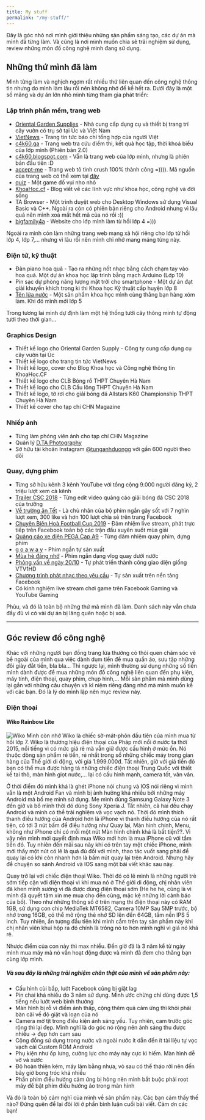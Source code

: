 ```yaml
---
title: My stuff
permalink: "/my-stuff/"
---
```


<p class="lead">Đây là góc nhỏ nơi mình giới thiệu những sản phẩm sáng tạo, các dự án mà mình đã từng làm. Và cũng là nơi mình muốn chia sẻ trải nghiệm sử dụng, review những món đồ công nghệ mình đang sử dụng.</p>

## Những thứ mình đã làm
Mình từng làm và nghịch ngợm rất nhiều thứ liên quan đến công nghệ thông tin nhưng do mình làm lâu rồi nên không nhớ để kể hết ra. Dưới đây là một số mảng và dự án lớn nhỏ mình từng tham gia phát triển:
### Lập trình phần mềm, trang web
* [Oriental Garden Supplies](https://orientalgardensupplies.blogspot.com) - Nhà cung cấp dụng cụ và thiết bị trang trí cây vườn có trụ sở tại Úc và Việt Nam
* [VietNews](https://vietnews.online/) - Trang tin tức báo chí tổng hợp của người Việt
* [c4k60.ga](https://c4k60.ga/) - Trang web tra cứu điểm thi, kết quả học tập, thời khoá biểu của lớp mình (Phiên bản 2.0)
* [c4k60.blogspot.com](https://c4k60.blogspot.com/) - Vẫn là trang web của lớp mình, nhưng là phiên bản đầu tiên :D
* [accept-me](http://tunganh03.github.io/accept-me/) - Trang web tỏ tình crush 100% thành công =)))). Mã nguồn của trang web có thể xem tại [đây](https://github.com/tunganh03/accept-me)
* [quiz](http://tunganh03.github.io/quiz) - Một game đố vui nho nhỏ
* [KhoaHoc.cf](https://www.khoahoc.cf/) - Blog viết về các lĩnh vực như khoa học, công nghệ và đời sống
* TA Browser - Một trình duyệt web cho Desktop Windows sử dụng Visual Basic và C++. Ngoài ra còn có phiên bản riêng cho Android nhưng vì lâu quá nên mình xoá mất hết mã của nó rồi :((
* [bigfamily4a](http://bigfamily4a.blogspot.com) - Website cho lớp mình làm từ hồi lớp 4 =)))

Ngoài ra mình còn làm những trang web mạng xã hội riêng cho lớp từ hồi lớp 4, lớp 7,... nhưng vì lâu rồi nên mình chỉ nhớ mang máng từng này.

### Điện tử, kỹ thuật
* Đàn piano hoa quả - Tạo ra những nốt nhạc bằng cách chạm tay vào hoa quả. Một dự án khoa học lập trình bằng mạch Arduino (Lớp 10)
* Pin sạc dự phòng năng lượng mặt trời cho smartphone - Một dự án đạt giải khuyến khích trong kì thi Khoa học Kỹ thuật cấp huyện lớp 8
* [Tên lửa nước](https://www.youtube.com/watch?v=q7g1AkdT6DU) - Một sản phẩm khoa học mình cùng thằng bạn hàng xóm làm. Khi đó mình mới lớp 5

Trong tương lai mình dự định làm một hệ thống tưới cây thông minh tự động tưới theo thời gian...

### Graphics Design
* Thiết kế logo cho Oriental Garden Supply - Công ty cung cấp dụng cụ cây vườn tại Úc
* Thiết kế logo cho trang tin tức VietNews
* Thiết kế logo, cover cho Blog Khoa học và Công nghệ thông tin KhoaHoc.CF
* Thiết kế logo cho CLB Bóng rổ THPT Chuyên Hà Nam
* Thiết kế logo cho CLB Cầu lông THPT Chuyên Hà Nam
* Thiết kế logo, tờ rơi cho giải bóng đá Allstars K60 Championship THPT Chuyên Hà Nam
* Thiết kế cover cho tạp chí CHN Magazine

### Nhiếp ảnh
* Từng làm phóng viên ảnh cho tạp chí CHN Magazine
* Quản lý [D.TA Photography](https://www.facebook.com/dng.tunganh/)
* Sở hữu tài khoản Instagram [@tunganhduongg](https://www.instagram.com/tunganhduongg/) với gần 600 người theo dõi

### Quay, dựng phim
* Từng sở hữu kênh 3 kênh YouTube với tổng cộng 9.000 người đăng ký, 2 triệu lượt xem cả kênh
* [Trailer CSC 2018](https://www.facebook.com/thethaoCBH/videos/754298951578525/) - Từng edit video quảng cáo giải bóng đá CSC 2018 của trường
* [Về trường ăn Tết](https://www.facebook.com/chnmagazine/videos/684267841967277/) - Là chủ nhân của bộ phim ngắn gây sốt với 7 nghìn lượt xem, 300 like và hơn 100 lượt chia sẻ trên trang Facebook
* [Chuyên Biên Hoà Football Cup 2019](https://www.facebook.com/pg/ChuyenBienHoaFC/videos/) - Đảm nhiệm live stream, phát trực tiếp trên Facebook toàn bộ các trận đấu xuyên suốt mùa giải
* [Quảng cáo xe điện PEGA Cap A9](https://www.youtube.com/watch?v=eGu405cksdQ) - Từng đảm nhiệm quay phim, dựng phim
* [g o  a w a y](https://www.youtube.com/watch?v=Nv3rVIDcGhI) - Phim ngắn tự sản xuất
* [Mùa hè đáng nhớ](https://www.facebook.com/tunna.duong/videos/vb.100025160405724/163984867783526/) - Phim ngắn dạng vlog quay dưới nước
* [Phỏng vấn về ngày 20/10](https://www.youtube.com/watch?v=HtZXvEpszVE) - Tự phát triển thành công giao diện giống VTV1HD
* [Chương trình phát nhạc theo yêu cầu](https://www.facebook.com/tunna.duong/videos/) - Tự sản xuất trên nền tảng Facebook
* Có kinh nghiệm live stream chơi game trên Facebook Gaming và YouTube Gaming

Phùu, và đó là toàn bộ những thứ mà mình đã làm. Danh sách này vẫn chưa đầy đủ vì có vài dự án bị lãng quên hoặc bị xoá.

---

## Góc review đồ công nghệ

Khác với những người bạn đồng trang lứa thường có thói quen chăm sóc vẻ bề ngoài của mình qua việc dành dụm tiền để mua quần áo, sưu tập những đôi giày đắt tiền, bla bla... Thì ngược lại, mình thường sử dụng những số tiền mình dành được để mua những món đồ công nghệ liên quan đến phụ kiện, máy tính, điện thoại, quay phim, chụp hình,... Mỗi sản phẩm mà mình dùng lại gắn với những câu chuyện và kỉ niệm riêng đáng nhớ mà mình muốn kể với các bạn. Đó là lý do mình lập nên mục review này.

### Điện thoại
#### Wiko Rainbow Lite
![Wiko](/img/wiko.jpg "Điện thoại Wiko Rainbow Lite")
Mình còn nhớ Wiko là chiếc sờ-mát-phôn đầu tiên của mình mua từ hồi lớp 7. Wiko là thương hiệu điện thoại của Pháp mới nổi ở nước ta thời 2015, nổi tiếng vì có mức giá rẻ mà vẫn giữ được cấu hình ở mức ổn. Nó thuộc dòng sản phẩm rẻ tiền, rẻ nhất trong số những chiếc máy trong gian hàng của Thế giới di động, với giá 1.999.000đ. Tất nhiên, giờ với giá tiền đó bạn có thể mua được hàng tá những chiếc điện thoại Trung Quốc với thiết kế tai thỏ, màn hình giọt nước,... lại có cấu hình mạnh, camera tốt, vân vân.

Ở thời điểm đó mình khá là ghét iPhone nói chung và IOS nói riêng vì mình vẫn là một Android Fan và mình bị ảnh hưởng khá nhiều bởi những máy Android mà bố mẹ mình sử dụng. Mẹ mình dùng Samsung Galaxy Note 3 đến giờ và bố mình thời đó dùng Sony Xperia J. Tất nhiên, cả hai đều chạy Android và mình có thể trải nghiệm và vọc vạch nó. Thời đó mình thích thanh điều hướng của Android hơn là iPhone vì thanh điều hướng của nó rất tiện, có tới 3 nút bấm để điều hướng như Quay lại, Màn hình chính, Menu, không như iPhone chỉ có mỗi một nút Màn hình chính khá là bất tiện??. Vì vậy nên mình mới quyết định mua Wiko mới hơn là mua iPhone cũ với tầm tiền đó. Tuy nhiên đến mãi sau này khi có trên tay một chiếc iPhone, mình mới thấy một nút có lẽ là quá đủ đối với mình, thao tác vuốt sang phải để quay lại có khi còn nhanh hơn là bấm nút quay lại trên Android. Nhưng hãy để chuyện so sánh Android và IOS sang một bài viết khác sau này.

Quay trở lại với chiếc điện thoại Wiko. Thời đó có lẽ mình là những người trẻ sớm tiếp cận với điện thoại vì khi mua nó ở Thế giới di động, chị nhân viên đã khen mình sướng vì đã được dùng điện thoại sớm (He he he, cũng là vì mình đã quyết tâm xin mẹ mua cho đến cùng, mặc kệ những lời cảnh báo của bố). Theo như những thông số ở trên mạng thì điện thoại này có RAM 1GB, sử dụng con chip MediaTek MT6582, Camera 10MP Sau 5MP trước, bộ nhớ trong 16GB, có thể mở rộng thẻ nhớ SD lên đến 64GB, tấm nền IPS 5 inch. Tuy nhiên, ấn tượng đầu tiên khi mình cầm trên tay sản phẩm này khi chị nhân viên khui hộp ra đó chính là trông nó to hơn mình nghĩ vì giá nó khá rẻ.

Nhược điểm của con này thì max nhiều. Đến giờ đã là 3 năm kể từ ngày mình mua máy mà nó vẫn hoạt động được và mình đã đem cho thằng bạn cùng lớp mình.  
##### Và sau đây là những trải nghiệm chân thật của mình về sản phẩm này:
* Cấu hình cùi bắp, lướt Facebook cũng bị giật lag
* Pin chai khá nhiều do 3 năm sử dụng. Mình ước chừng chỉ dùng được 1,5 tiếng nếu lướt web bình thường
* Màn hình bị rỗ vì điểm ảnh thấp, cộng thêm quả cảm ứng thì khỏi phải bàn cãi về độ giật và loạn của nó
* Camera mờ tịt trong điều kiện ánh sáng yếu. Tuy nhiên, cam trước góc rộng thì lại đẹp. Mình nghĩ là do góc nó rộng nên ánh sáng thu được nhiều &rarr; đẹp hơn cam sau
* Cộng đồng sử dụng trong nước và ngoài nước ít dẫn đến ít tài liệu tự vọc vạch cài Custom ROM Android
* Phụ kiện như ốp lưng, cường lực cho máy này cực kì hiếm. Màn hình dễ vỡ và xước
* Độ hoàn thiện kém, máy làm bằng nhựa, vỏ sau có thể tháo rời nên đến bây giờ bong tróc khá nhiều
* Phần phím điều hướng cảm ứng bị hỏng nên mình bắt buộc phải root máy để bật phím điều hướng ảo trong màn hình

Và đó là toàn bộ cảm nghĩ của mình về sản phẩm này. Các bạn cảm thấy thế nào? Đừng quên để lại đôi lời ở phần bình luận cuối bài viết. Cảm ơn các bạn!








